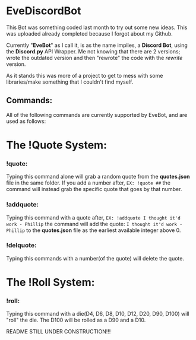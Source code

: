 # EveDiscordBot
This Bot was something coded last month to try out some new ideas. This was uploaded already completed because I forgot about my Github.

Currently "**EveBot**" as I call it, is as the name implies, a **Discord Bot**, using the **Discord.py** API Wrapper. Me not knowing that there are 2 versions; wrote the outdated version and then "rewrote" the code with the *rewrite* version.

As it stands this was more of a project to get to mess with some libraries/make something that I couldn't find myself.

## Commands:
All of the following commands are currently supported by EveBot, and are used as follows:

# The !Quote System:
### !quote:
Typing this command alone will grab a random quote from the **quotes.json** file in the same folder.
If you add a number after, `EX: !quote ##` the command will instead grab the specific quote that goes by that number.

### !addquote:
Typing this command with a quote after, `EX: !addquote I thought it'd work - Phillip` the command will add the quote: `I thought it'd work - Phillip` to the **quotes.json** file as the earliest available integer above 0.

### !delquote:
Typing this commands with a number(of the quote) will delete the quote.

# The !Roll System:
### !roll:
Typing this command with a die(D4, D6, D8, D10, D12, D20, D90, D100) will "roll" the die.
The D100 will be rolled as a D90 and a D10.

README STILL UNDER CONSTRUCTION!!!
